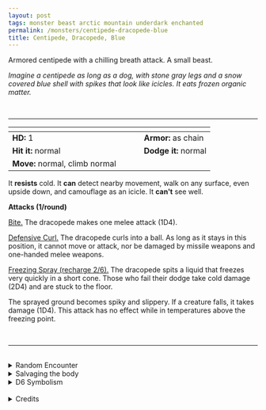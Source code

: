 ```yaml
---
layout: post
tags: monster beast arctic mountain underdark enchanted
permalink: /monsters/centipede-dracopede-blue
title: Centipede, Dracopede, Blue
---
```


Armored centipede with a chilling breath attack. A small beast.

_Imagine a centipede as long as a dog, with stone gray legs and a snow covered blue shell with spikes that look like icicles. It eats frozen organic matter._

<br>

---

|  <span style="display: inline-block; width:250px"></span>  |  |
| -------- | --------|
| **HD:** 1 | **Armor:** as chain  |
| **Hit it:** normal    | **Dodge it:** normal  |
| **Move:** normal, climb normal     |   | 

It **resists** cold.
It **can** detect nearby movement, walk on any surface, even upside down, and camouflage as an icicle.
It **can't** see well.

**Attacks (1/round)**

<ins>Bite.</ins> The dracopede makes one melee attack (1D4).

<ins>Defensive Curl.</ins> The dracopede curls into a ball. As long as it stays in this position, it cannot move or attack, nor be damaged by missile weapons and one-handed melee weapons.

<ins>Freezing Spray (recharge 2/6).</ins> The dracopede spits a liquid that freezes very quickly in a short cone. Those who fail their dodge take cold damage (2D4) and are stuck to the floor.

The sprayed ground becomes spiky and slippery. If a creature falls, it takes damage (1D4). This attack has no effect while in temperatures above the freezing point.

<br>

---

<br>

<details markdown="1">
<summary>Random Encounter</summary>
1. **Monster:** 1D8 dracopedes.
1. **Lair:** A maze of narrow tunnels dug in ice. <br>    &nbsp; OR <br>    **Omen:** Subtle chewing noises.
1. **Spoor:** A dead humanoid, frozen as it covers its face.
1. **Tracks:** Strange frozen spikes.
1. **Trace:** A dracopede shell.
1. **Trace:** Well polished surface.
</details>

<details markdown="1">
<summary>Salvaging the body</summary>

Dracopedes are highly sought after for the alchemical property of their spit. Their carapace is very hard, but 5 of them are needed to make an human-sized armor.

<span class="alchemy">**Blue Dracospit.** Builds pressure and has 1/6 chance to explode if shaken. If it does, take 1D6 damage. Instantly freezes in contact with air in zubzero teperatures.</span>
</details>

<details markdown="1">
<summary>D6 Symbolism</summary>
In local cultures the bat is a symbol of ...

1. Dragons
1. Elementals
1. Seasons
1. Shyness
1. Weather
1. Sacred
</details>

<br>

<details markdown="1">
<summary>Credits</summary>
Dracopedes are original creations of Richard J Leblanc found in the [Creature Compendium](https://www.drivethrurpg.com/product/147588/CC1-Creature-Compendium). I always love more insectoid diversity and really love their abilities. I was less a fan of making them look like dragons, I think their breath attack is a strong enough parallel without having to give them a dragon face. But that's just my personal taste. I also love that their breath attacks dont match similarly coloured dragons'.
</details>
